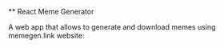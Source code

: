 \*\* React Meme Generator

A web app that allows to generate and download memes using memegen.link website:
